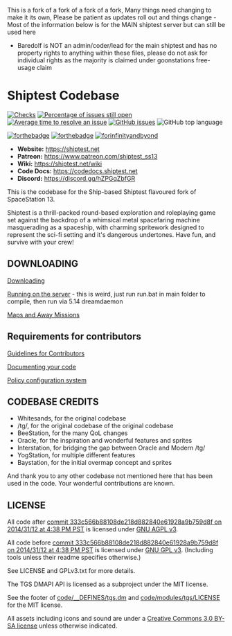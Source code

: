 This is a fork of a fork of a fork of a fork, Many things need changing to make it its own, Please be patient as updates roll out and things change - Most of the information below is for the MAIN shiptest server but can still be used here
- Baredolf is NOT an admin/coder/lead for the main shiptest and has no property rights to anything within these files, please do not ask for individual rights as the majority is claimed under goonstations free-usage claim

# Shiptest Codebase

[![Checks](https://github.com/shiptest-ss13/Shiptest/workflows/Checks/badge.svg)](https://github.com/shiptest-ss13/Shiptest/actions/workflows/ci_suite.yml) [![Percentage of issues still open](http://isitmaintained.com/badge/open/shiptest-ss13/Shiptest.svg)](https://isitmaintained.com/project/shiptest-ss13/Shiptest "Percentage of issues still open") [![Average time to resolve an issue](http://isitmaintained.com/badge/resolution/shiptest-ss13/Shiptest.svg)](https://isitmaintained.com/project/shiptest-ss13/Shiptest "Average time to resolve an issue") [![GitHub issues](https://img.shields.io/github/issues/shiptest-ss13/Shiptest)](https://github.com/shiptest-ss13/Shiptest/issues) ![GitHub top language](https://img.shields.io/github/languages/top/shiptest-ss13/Shiptest)

[![forthebadge](https://forthebadge.com/images/badges/built-with-resentment.svg)](https://forthebadge.com) [![forthebadge](https://forthebadge.com/images/badges/contains-technical-debt.svg)](https://user-images.githubusercontent.com/8171642/50290880-ffef5500-043a-11e9-8270-a2e5b697c86c.png) [![forinfinityandbyond](https://user-images.githubusercontent.com/5211576/29499758-4efff304-85e6-11e7-8267-62919c3688a9.gif)](https://www.reddit.com/r/SS13/comments/5oplxp/what_is_the_main_problem_with_byond_as_an_engine/dclbu1a)

-   **Website:** <https://shiptest.net>
-   **Patreon:** <https://www.patreon.com/shiptest_ss13>
-   **Wiki:** <https://shiptest.net/wiki>
-   **Code Docs:** <https://codedocs.shiptest.net>
-   **Discord:** <https://discord.gg/hZPGqZbfGR>

This is the codebase for the Ship-based Shiptest flavoured fork of SpaceStation 13.

Shiptest is a thrill-packed round-based exploration and roleplaying game set against the backdrop of a whimsical metal spacefaring machine masquerading as a spaceship, with charming spritework designed to represent the sci-fi setting and it's dangerous undertones. Have fun, and survive with your crew!

## DOWNLOADING

[Downloading](.github/DOWNLOADING.md)

[Running on the server](.github/RUNNING_A_SERVER.md) - this is weird, just run run.bat in main folder to compile, then run via 5.14 dreamdaemon 

[Maps and Away Missions](.github/MAPS_AND_AWAY_MISSIONS.md)

## Requirements for contributors

[Guidelines for Contributors](.github/CONTRIBUTING.md)

[Documenting your code](.github/AUTODOC_GUIDE.md)

[Policy configuration system](.github/POLICYCONFIG.md)

## CODEBASE CREDITS

-   Whitesands, for the original codebase
-   /tg/, for the original codebase of the original codebase
-   BeeStation, for the many QoL changes
-   Oracle, for the inspiration and wonderful features and sprites
-   Interstation, for bridging the gap between Oracle and Modern /tg/
-   YogStation, for multiple different features
-   Baystation, for the initial overmap concept and sprites

And thank you to any other codebase not mentioned here that has been used in the code. Your wonderful contributions are known.

## LICENSE

All code after [commit 333c566b88108de218d882840e61928a9b759d8f on 2014/31/12 at 4:38 PM PST](https://github.com/tgstation/tgstation/commit/333c566b88108de218d882840e61928a9b759d8f) is licensed under [GNU AGPL v3](https://www.gnu.org/licenses/agpl-3.0.html).

All code before [commit 333c566b88108de218d882840e61928a9b759d8f on 2014/31/12 at 4:38 PM PST](https://github.com/tgstation/tgstation/commit/333c566b88108de218d882840e61928a9b759d8f) is licensed under [GNU GPL v3](https://www.gnu.org/licenses/gpl-3.0.html).
(Including tools unless their readme specifies otherwise.)

See LICENSE and GPLv3.txt for more details.

The TGS DMAPI API is licensed as a subproject under the MIT license.

See the footer of [code/\_\_DEFINES/tgs.dm](./code/__DEFINES/tgs.dm) and [code/modules/tgs/LICENSE](./code/modules/tgs/LICENSE) for the MIT license.

All assets including icons and sound are under a [Creative Commons 3.0 BY-SA license](https://creativecommons.org/licenses/by-sa/3.0/) unless otherwise indicated.
